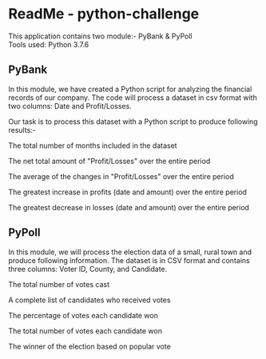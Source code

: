 # ReadMe - python-challenge
This application contains two module:- PyBank & PyPoll<br>
Tools used: Python 3.7.6

## PyBank
In this module, we have created a Python script for analyzing the financial records of our company. The code will process a dataset in csv format with two columns: Date and Profit/Losses.

Our task is to process this dataset with a Python script to produce following results:-

The total number of months included in the dataset

The net total amount of "Profit/Losses" over the entire period

The average of the changes in "Profit/Losses" over the entire period

The greatest increase in profits (date and amount) over the entire period

The greatest decrease in losses (date and amount) over the entire period

## PyPoll
In this module, we will process the election data of a small, rural town and produce following information. The dataset is in CSV format and contains three columns: Voter ID, County, and Candidate.

The total number of votes cast

A complete list of candidates who received votes

The percentage of votes each candidate won

The total number of votes each candidate won

The winner of the election based on popular vote

